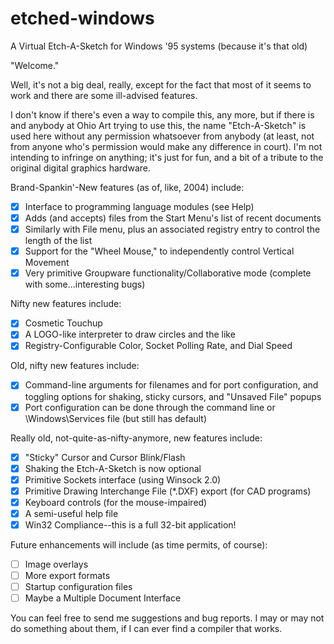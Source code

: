 # etched-windows

A Virtual Etch-A-Sketch for Windows '95 systems (because it's that old)

"Welcome."

Well, it's not a big deal, really, except for the fact that most
of it seems to work and there are some ill-advised features.

I don't know if there's even a way to compile this, any more, but if there is and anybody at Ohio Art trying to use this, the name "Etch-A-Sketch" is used here without any permission whatsoever from anybody (at least, not from anyone who's permission would make any difference in court).  I'm not intending to infringe on anything; it's just for fun, and a bit of a tribute to the original digital graphics hardware.

Brand-Spankin'-New features (as of, like, 2004) include:
 * [x] Interface to programming language modules (see Help)
 * [x] Adds (and accepts) files from the Start Menu's list of recent documents
 * [x] Similarly with File menu, plus an associated registry entry to control the length of the list
 * [x] Support for the "Wheel Mouse," to independently control Vertical Movement
 * [x] Very primitive Groupware functionality/Collaborative mode (complete with some...interesting bugs)

Nifty new features include:
 * [x] Cosmetic Touchup
 * [x] A LOGO-like interpreter to draw circles and the like
 * [x] Registry-Configurable Color, Socket Polling Rate, and Dial Speed

Old, nifty new features include:
 * [x] Command-line arguments for filenames and for port configuration, and toggling options for shaking, sticky cursors, and "Unsaved File" popups
 * [x] Port configuration can be done through the command line or \Windows\Services file (but still has default)

Really old, not-quite-as-nifty-anymore, new features include:
 * [x] "Sticky" Cursor and Cursor Blink/Flash
 * [x] Shaking the Etch-A-Sketch is now optional
 * [x] Primitive Sockets interface (using Winsock 2.0)
 * [x] Primitive Drawing Interchange File (*.DXF) export (for CAD programs)
 * [x] Keyboard controls (for the mouse-impaired)
 * [x] A semi-useful help file
 * [x] Win32 Compliance--this is a full 32-bit application!

Future enhancements will include (as time permits, of course):
 * [ ] Image overlays
 * [ ] More export formats
 * [ ] Startup configuration files
 * [ ] Maybe a Multiple Document Interface

You can feel free to send me suggestions and bug reports.  I may or may not do something about them, if I can ever find a compiler that works.


